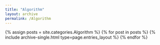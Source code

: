 ```yaml
---
title: "Algorithm"
layout: archive
permalink: /Algorithm
---
```



{% assign posts = site.categories.Algorithm %}
{% for post in posts %} {% include archive-single.html type=page.entries_layout %} {% endfor %}
